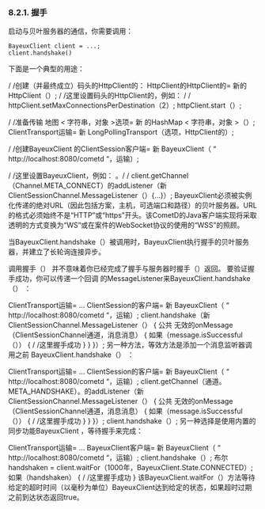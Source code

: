 ### 8.2.1. 握手
启动与贝叶服务器的通信，你需要调用：

    BayeuxClient client = ...;
    client.handshake()

下面是一个典型的用途：

/ /创建（并最终成立）码头的HttpClient的： 
HttpClient的HttpClient的= 新的HttpClient（）;
 / /这里设置码头的HttpClient的，例如：
/ / httpClient.setMaxConnectionsPerDestination（2）;
httpClient.start（）;

/ /准备传输
地图 < 字符串，对象 >选项= 新 的HashMap < 字符串，对象 >（）;
ClientTransport运输= 新 LongPollingTransport（选项，HttpClient的）;

/ /创建BayeuxClient 
的ClientSession客户端= 新 BayeuxClient（ “ http://localhost:8080/cometd “，运输）;

/ /这里设置BayeuxClient，例如：
。/ / client.getChannel（Channel.META_CONNECT）的addListener（新ClientSessionChannel.MessageListener（）{...}）;
BayeuxClient必须被实例化传递的绝对URL（因此包括方案，主机，可选端口和路径）的贝叶服务器。URL的格式必须始终不是“HTTP”或“https”开头。该CometD的Java客户端实现将采取透明的方式变换为“WS”或在案件的WebSocket协议的使用的“WSS”的照顾。

当BayeuxClient.handshake（）被调用时，BayeuxClient执行握手的贝叶服务器，并建立了长轮询连接异步。

调用握手（） 并不意味着你已经完成了握手与服务器时握手（）返回。
要验证握手成功，你可以传递一个回调 的MessageListener来BayeuxClient.handshake（） ：

ClientTransport运输= ...
ClientSession的客户端= 新 BayeuxClient（ “ http://localhost:8080/cometd “，运输）;
client.handshake（新 ClientSessionChannel.MessageListener（）
{
    公共 无效的onMessage（ClientSessionChannel通道，消息消息）
    {
        如果（message.isSuccessful（））
        {
            / /这里握手成功
        }
    }
}）;
另一种方法，等效方法是添加一个消息监听器调用之前 BayeuxClient.handshake（） ：

ClientTransport运输= ...
ClientSession的客户端= 新 BayeuxClient（ “ http://localhost:8080/cometd “，运输）;
client.getChannel（通道。META_HANDSHAKE）。的addListener（新 ClientSessionChannel.MessageListener（）
{
    公共 无效的onMessage（ClientSessionChannel通道，消息消息）
    {
        如果（message.isSuccessful（））
        {
            / /这里握手成功
        }
    }
}）;
client.handshake（）;
另一种选择是使用内置的同步功能BayeuxClient ，等待握手来完成：

ClientTransport运输= ...
BayeuxClient客户端= 新 BayeuxClient（ “ http://localhost:8080/cometd “，运输）;
client.handshake（）;
布尔 handshaken = client.waitFor（1000年，BayeuxClient.State.CONNECTED）;
 如果（handshaken）
{
    / /这里握手成功 
}
该BayeuxClient.waitFor（）方法等待给定的超时时间（以毫秒为单位）BayeuxClient达到给定的状态，如果超时过期之前到达状态返回true。
